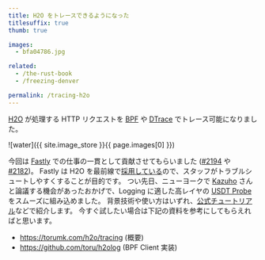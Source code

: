 ```yaml
---
title: H2O をトレースできるようになった
titlesuffix: true
thumb: true

images:
  - bfa04786.jpg

related:
  - /the-rust-book
  - /freezing-denver

permalink: /tracing-h2o
---
```


[H2O](https://h2o.examp1e.net/) が処理する HTTP リクエストを [BPF](https://www.kernel.org/doc/html/latest/bpf/index.html) や [DTrace](https://ja.wikipedia.org/wiki/DTrace) でトレース可能になりました。

![water]({{ site.image_store }}{{ page.images[0] }})

今回は [Fastly](/t/fastly) での仕事の一貫として貢献させてもらいました ([#2194](https://github.com/h2o/h2o/pull/2194) や [#2182](https://github.com/h2o/h2o/pull/2182))。
Fastly は H2O を最前線で[採用している](https://www.fastly.com/blog/optimizing-http2-server-push-fastly)ので、スタッフがトラブルシュートしやすくすることが目的です。
つい先日、ニューヨークで [Kazuho](https://twitter.com/kazuho) さんと論議する機会があったおかげで、Logging に適した高レイヤの [USDT Probe](http://dtrace.org/guide/chp-usdt.html) をスムーズに組み込めました。
背景技術や使い方はいずれ、[公式チュートリアル](https://h2o.examp1e.net/configure.html)などで紹介します。
今すぐ試したい場合は下記の資料を参考にしてもらえればと思います。

- <https://torumk.com/h2o/tracing> (概要)
- <https://github.com/toru/h2olog> (BPF Client 実装)
